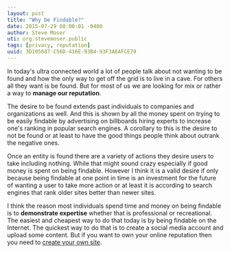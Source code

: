 ```yaml
---
layout: post
title: "Why be Findable?"
date: 2015-07-29 08:00:01 -0400
author: Steve Moser
uti: org.stevemoser.public
tags: [privacy, reputation]
uuid: 3D105687-C56D-416E-93B4-93F3A6AFCE79
---
```


In today's ultra connected world a lot of people talk about not wanting to be found and how the only way to get off the grid is to live in a cave. For others all they want is be found. But for most of us we are looking for mix or rather a way to **manage our reputation**.

The desire to be found extends past individuals to companies and organizations as well. And this is shown by all the money spent on trying to be easily findable by advertising on billboards hiring experts to increase one's ranking in popular search engines. A corollary to this is the desire to not be found or at least to have the good things people think about outrank the negative ones.
 
Once an entity is found there are a variety of actions they desire users to take including nothing. While that might sound crazy especially if good money is spent on being findable. However I think it is a valid desire if only because being findable at one point in time is an investment for the future of wanting a user to take more action or at least it is according to search engines that rank older sites better than newer sites.

I think the reason most individuals spend time and money on being findable is to **demonstrate expertise** whether that is professional or recreational. The easiest and cheapest way to do that today is by being findable on the Internet. The quickest way to do that is to create a social media account and upload some content. But if you want to own your online reputation then you need to [create your own site](../computing/create-your-own-site.md).